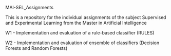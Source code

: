 MAI-SEL_Assignments

This is a repository for the individual assignments of the subject Supervised and Experimental Learning from the Master in Artificial Intelligence

W1 - Implementation and evaluation of a rule-based classifier (RULES)

W2 - Implementation and evaluation of ensemble of classifiers (Decision Forests and Random Forests)
